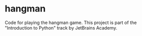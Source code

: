 # hangman
Code for playing the hangman game. This project is part of the "Introduction to Python" track by JetBrains Academy.
